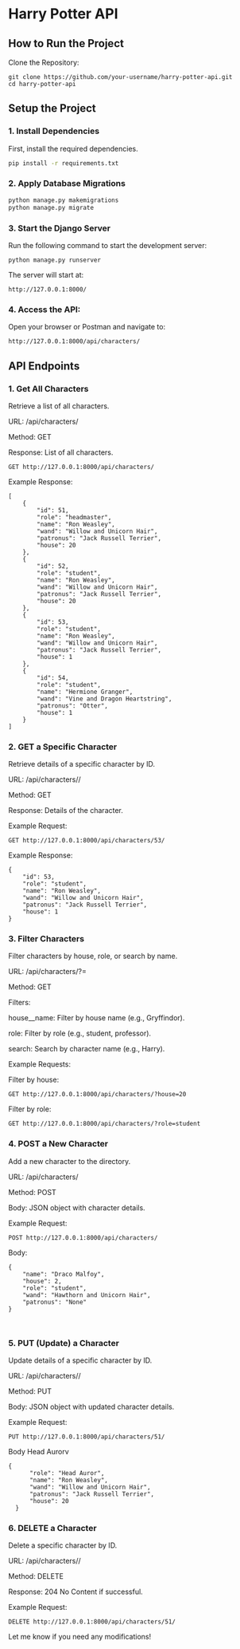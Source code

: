 # Harry Potter API
## How to Run the Project
Clone the Repository:
```
git clone https://github.com/your-username/harry-potter-api.git
cd harry-potter-api
```

## Setup the Project

### 1. Install Dependencies
First, install the required dependencies.
```sh
pip install -r requirements.txt
```

### 2. Apply Database Migrations
```sh
python manage.py makemigrations
python manage.py migrate
```

### 3. Start the Django Server
Run the following command to start the development server:
```
python manage.py runserver
```
The server will start at:
```
http://127.0.0.1:8000/
```

### 4. Access the API:
Open your browser or Postman and navigate to:
```
http://127.0.0.1:8000/api/characters/
```

## API Endpoints
### 1. Get All Characters
Retrieve a list of all characters.

URL: /api/characters/

Method: GET

Response: List of all characters.

```
GET http://127.0.0.1:8000/api/characters/
```
Example Response:
```
[
    {
        "id": 51,
        "role": "headmaster",
        "name": "Ron Weasley",
        "wand": "Willow and Unicorn Hair",
        "patronus": "Jack Russell Terrier",
        "house": 20
    },
    {
        "id": 52,
        "role": "student",
        "name": "Ron Weasley",
        "wand": "Willow and Unicorn Hair",
        "patronus": "Jack Russell Terrier",
        "house": 20
    },
    {
        "id": 53,
        "role": "student",
        "name": "Ron Weasley",
        "wand": "Willow and Unicorn Hair",
        "patronus": "Jack Russell Terrier",
        "house": 1
    },
    {
        "id": 54,
        "role": "student",
        "name": "Hermione Granger",
        "wand": "Vine and Dragon Heartstring",
        "patronus": "Otter",
        "house": 1
    }
]
```
### 2. GET a Specific Character
Retrieve details of a specific character by ID.

URL: /api/characters/<id>/

Method: GET

Response: Details of the character.

Example Request:
```
GET http://127.0.0.1:8000/api/characters/53/
```
Example Response:
```
{
    "id": 53,
    "role": "student",
    "name": "Ron Weasley",
    "wand": "Willow and Unicorn Hair",
    "patronus": "Jack Russell Terrier",
    "house": 1
}
```
### 3. Filter Characters
Filter characters by house, role, or search by name.

URL: /api/characters/?<filter>=<value>

Method: GET

Filters:

house__name: Filter by house name (e.g., Gryffindor).

role: Filter by role (e.g., student, professor).

search: Search by character name (e.g., Harry).

Example Requests:

Filter by house:

```
GET http://127.0.0.1:8000/api/characters/?house=20
```
Filter by role:
```
GET http://127.0.0.1:8000/api/characters/?role=student
```

### 4. POST a New Character

Add a new character to the directory.

URL: /api/characters/

Method: POST

Body: JSON object with character details.


Example Request:
```
POST http://127.0.0.1:8000/api/characters/
```
Body:
```
{
    "name": "Draco Malfoy",
    "house": 2,
    "role": "student",
    "wand": "Hawthorn and Unicorn Hair",
    "patronus": "None"
}

    
```
### 5. PUT (Update) a Character

Update details of a specific character by ID.

  URL: /api/characters/<id>/
  
  Method: PUT
  
  Body: JSON object with updated character details.
  
  Example Request: 
  
  ```
  PUT http://127.0.0.1:8000/api/characters/51/
  ```
  Body Head Aurorv
  ```
  {
        "role": "Head Auror",
        "name": "Ron Weasley",
        "wand": "Willow and Unicorn Hair",
        "patronus": "Jack Russell Terrier",
        "house": 20
    }
  ```
### 6. DELETE a Character

  Delete a specific character by ID.
  
  URL: /api/characters/<id>/
  
  Method: DELETE
  
  Response: 204 No Content if successful.
  
  Example Request: 
  ```
  DELETE http://127.0.0.1:8000/api/characters/51/
  ```




Let me know if you need any modifications! 


